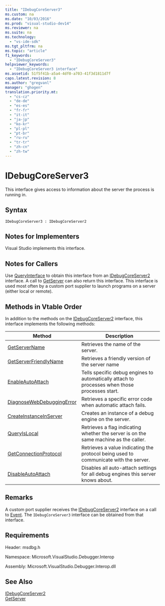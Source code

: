 ```yaml
---
title: "IDebugCoreServer3"
ms.custom: na
ms.date: "10/03/2016"
ms.prod: "visual-studio-dev14"
ms.reviewer: na
ms.suite: na
ms.technology: 
  - "vs-ide-sdk"
ms.tgt_pltfrm: na
ms.topic: "article"
f1_keywords: 
  - "IDebugCoreServer3"
helpviewer_keywords: 
  - "IDebugCoreServer3 interface"
ms.assetid: 51f5f41b-a5a4-4df0-a703-41f3d1811d7f
caps.latest.revision: 8
ms.author: "gregvanl"
manager: "ghogen"
translation.priority.mt: 
  - "cs-cz"
  - "de-de"
  - "es-es"
  - "fr-fr"
  - "it-it"
  - "ja-jp"
  - "ko-kr"
  - "pl-pl"
  - "pt-br"
  - "ru-ru"
  - "tr-tr"
  - "zh-cn"
  - "zh-tw"
---
```

# IDebugCoreServer3
This interface gives access to information about the server the process is running in.  
  
## Syntax  
  
```  
IDebugCoreServer3 : IDebugCoreServer2  
```  
  
## Notes for Implementers  
 Visual Studio implements this interface.  
  
## Notes for Callers  
 Use [QueryInterface](../Topic/QueryInterface.md) to obtain this interface from an [IDebugCoreServer2](../extensibility/idebugcoreserver2.md) interface. A call to [GetServer](../extensibility/idebugdefaultport2--getserver.md) can also return this interface. This interface is used most often by a custom port supplier to launch programs on a server (either local or remote).  
  
## Methods in Vtable Order  
 In addition to the methods on the [IDebugCoreServer2](../extensibility/idebugcoreserver2.md) interface, this interface implements the following methods:  
  
|Method|Description|  
|------------|-----------------|  
|[GetServerName](../extensibility/idebugcoreserver3--getservername.md)|Retrieves the name of the server.|  
|[GetServerFriendlyName](../extensibility/idebugcoreserver3--getserverfriendlyname.md)|Retrieves a friendly version of the server name|  
|[EnableAutoAttach](../extensibility/idebugcoreserver3--enableautoattach.md)|Tells specific debug engines to automatically attach to processes when those processes start.|  
|[DiagnoseWebDebuggingError](../extensibility/idebugcoreserver3--diagnosewebdebuggingerror.md)|Retrieves a specific error code when automatic attach fails.|  
|[CreateInstanceInServer](../extensibility/idebugcoreserver3--createinstanceinserver.md)|Creates an instance of a debug engine on the server.|  
|[QueryIsLocal](../extensibility/idebugcoreserver3--queryislocal.md)|Retrieves a flag indicating whether the server is on the same machine as the caller.|  
|[GetConnectionProtocol](../extensibility/idebugcoreserver3--getconnectionprotocol.md)|Retrieves a value indicating the protocol being used to communicate with the server.|  
|[DisableAutoAttach](../extensibility/idebugcoreserver3--disableautoattach.md)|Disables all auto-attach settings for all debug engines this server knows about.|  
  
## Remarks  
 A custom port supplier receives the [IDebugCoreServer2](../extensibility/idebugcoreserver2.md) interface on a call to [Event](../extensibility/idebugportevents2--event.md). The `IDebugCoreServer3` interface can be obtained from that interface.  
  
## Requirements  
 Header: msdbg.h  
  
 Namespace: Microsoft.VisualStudio.Debugger.Interop  
  
 Assembly: Microsoft.VisualStudio.Debugger.Interop.dll  
  
## See Also  
 [IDebugCoreServer2](../extensibility/idebugcoreserver2.md)   
 [GetServer](../extensibility/idebugdefaultport2--getserver.md)